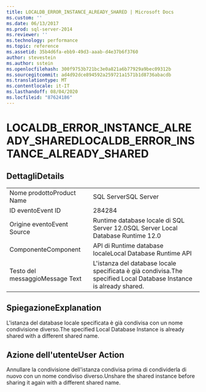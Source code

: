 ```yaml
---
title: LOCALDB_ERROR_INSTANCE_ALREADY_SHARED | Microsoft Docs
ms.custom: ''
ms.date: 06/13/2017
ms.prod: sql-server-2014
ms.reviewer: ''
ms.technology: performance
ms.topic: reference
ms.assetid: 35b4d6fa-ebb9-49d3-aaab-d4e37b6f3760
author: stevestein
ms.author: sstein
ms.openlocfilehash: 300f9753b721bc3e0a821a6b77929a9bec09312b
ms.sourcegitcommit: ad4d92dce894592a259721a1571b1d8736abacdb
ms.translationtype: MT
ms.contentlocale: it-IT
ms.lasthandoff: 08/04/2020
ms.locfileid: "87624186"
---
```

# <a name="localdb_error_instance_already_shared"></a><span data-ttu-id="8ca64-102">LOCALDB_ERROR_INSTANCE_ALREADY_SHARED</span><span class="sxs-lookup"><span data-stu-id="8ca64-102">LOCALDB_ERROR_INSTANCE_ALREADY_SHARED</span></span>
    
## <a name="details"></a><span data-ttu-id="8ca64-103">Dettagli</span><span class="sxs-lookup"><span data-stu-id="8ca64-103">Details</span></span>  
  
|||  
|-|-|  
|<span data-ttu-id="8ca64-104">Nome prodotto</span><span class="sxs-lookup"><span data-stu-id="8ca64-104">Product Name</span></span>|<span data-ttu-id="8ca64-105">SQL Server</span><span class="sxs-lookup"><span data-stu-id="8ca64-105">SQL Server</span></span>|  
|<span data-ttu-id="8ca64-106">ID evento</span><span class="sxs-lookup"><span data-stu-id="8ca64-106">Event ID</span></span>|<span data-ttu-id="8ca64-107">284</span><span class="sxs-lookup"><span data-stu-id="8ca64-107">284</span></span>|  
|<span data-ttu-id="8ca64-108">Origine evento</span><span class="sxs-lookup"><span data-stu-id="8ca64-108">Event Source</span></span>|<span data-ttu-id="8ca64-109">Runtime database locale di SQL Server 12.0</span><span class="sxs-lookup"><span data-stu-id="8ca64-109">SQL Server Local Database Runtime 12.0</span></span>|  
|<span data-ttu-id="8ca64-110">Componente</span><span class="sxs-lookup"><span data-stu-id="8ca64-110">Component</span></span>|<span data-ttu-id="8ca64-111">API di Runtime database locale</span><span class="sxs-lookup"><span data-stu-id="8ca64-111">Local Database Runtime API</span></span>|  
|<span data-ttu-id="8ca64-112">Testo del messaggio</span><span class="sxs-lookup"><span data-stu-id="8ca64-112">Message Text</span></span>|<span data-ttu-id="8ca64-113">L'istanza del database locale specificata è già condivisa.</span><span class="sxs-lookup"><span data-stu-id="8ca64-113">The specified Local Database Instance is already shared.</span></span>|  
  
## <a name="explanation"></a><span data-ttu-id="8ca64-114">Spiegazione</span><span class="sxs-lookup"><span data-stu-id="8ca64-114">Explanation</span></span>  
 <span data-ttu-id="8ca64-115">L'istanza del database locale specificata è già condivisa con un nome condivisione diverso.</span><span class="sxs-lookup"><span data-stu-id="8ca64-115">The specified Local Database Instance is already shared with a different shared name.</span></span>  
  
## <a name="user-action"></a><span data-ttu-id="8ca64-116">Azione dell'utente</span><span class="sxs-lookup"><span data-stu-id="8ca64-116">User Action</span></span>  
 <span data-ttu-id="8ca64-117">Annullare la condivisione dell'istanza condivisa prima di condividerla di nuovo con un nome condiviso diverso.</span><span class="sxs-lookup"><span data-stu-id="8ca64-117">Unshare the shared instance before sharing it again with a different shared name.</span></span>  
  
  

